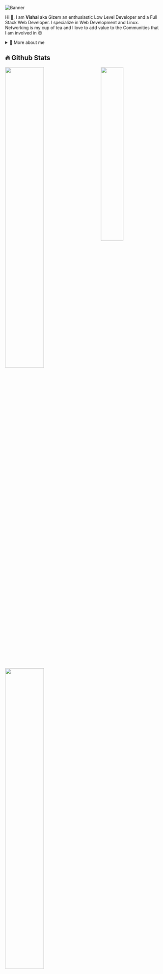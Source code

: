 ![Banner](https://github.com/gzfs/gzfs/assets/136951122/98e4dd36-de0a-4cb4-8321-a36e36186d87)

<p>
Hi 👋, I am <b>Vishal</b> aka Gizem an enthusiastic Low Level Developer and a Full Stack Web Developer. I specialize in Web Development and Linux. Networking is my cup of tea and I love to add value to the Communities that I am involved in 😊

  <details>
    <summary>🧑 More about me</summary>
  
  - 🔭 I’m currently on a journey to be a **Linux System Administrator**
  
  - 🌱 I’m currently learning **Everything** 🤓
  
  - 🤝 I’m looking for help with **finding projects to contribute to!**
  
  - 💬 Ask me about **Web Development and Linux**
  
  - 📫 Reach me out at **vismbs@pm.me**
  
  </details>
</p>

## 🔥 Github Stats

<img align="right" width="38%" src="https://images.unsplash.com/photo-1542931287-023b922fa89b?ixlib=rb-4.0.3&ixid=M3wxMjA3fDB8MHxwaG90by1wYWdlfHx8fGVufDB8fHx8fA%3D%3D&auto=format&fit=crop&w=387&q=80"/>

<script src="https://tryhackme.com/badge/2124199"></script>

<a href="https://github.com/gzfs"><img width="50%" src="https://github-readme-stats.vercel.app/api?username=gzfs&theme=radical&title_color=ff3068?"></a>
<a href="https://github.com/gzfs"><img width="50%" src="http://github-readme-streak-stats.herokuapp.com/?user=gzfs&theme=radical&date_format=M%20j%5B%2C%20Y%5D&ring=ff3068&fire=ff3068&sideNums=ff3068"></a>

<p align="center>
  <a href="https://github.com/gzfs?tab=repositories&sort=stargazers">
    <img alt="total stars" title="Total stars on GitHub" src="https://custom-icon-badges.herokuapp.com/badge/dynamic/json?logo=star&host=formatted-dynamic-badges.herokuapp.com&formatter=metric&style=for-the-badge&color=55960c&labelColor=%23488207&label=stars&query=%24.stars&url=https%3A%2F%2Fapi.github-star-counter.workers.dev%2Fuser%2Fgzfs"/></a>
  <a href="https://github.com/gzfs?tab=followers">
    <img alt="followers" title="Follow me on Github" src="https://custom-icon-badges.herokuapp.com/github/followers/gzfs?color=236ad3&labelColor=1155ba&style=for-the-badge&logo=person-add&label=Follow&logoColor=white"/></a>
  <a href="https://github.com/gzfs">
    <img alt="views" title="GitHub profile views" src="https://kounter.tk/badge/gzfs?label=&color=333&style=for-the-badge&cntSuffix=%20Views"/></a>
<img alt="Demn" src="https://custom-icon-badges.demolab.com/badge/-vismbs@pm.me-red?style=for-the-badge&logo=mention&logoColor=white"/>
<img alt="Demn" src="https://custom-icon-badges.demolab.com/badge/Chennai-India-purple?style=for-the-badge&logo=location&logoColor=white"/>
</p>
